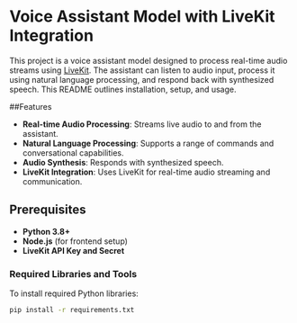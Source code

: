 # Voice Assistant Model with LiveKit Integration

This project is a voice assistant model designed to process real-time audio streams using [LiveKit](https://livekit.io/). The assistant can listen to audio input, process it using natural language processing, and respond back with synthesized speech. This README outlines installation, setup, and usage.

##Features
- **Real-time Audio Processing**: Streams live audio to and from the assistant.
- **Natural Language Processing**: Supports a range of commands and conversational capabilities.
- **Audio Synthesis**: Responds with synthesized speech.
- **LiveKit Integration**: Uses LiveKit for real-time audio streaming and communication.

## Prerequisites

- **Python 3.8+**
- **Node.js** (for frontend setup)
- **LiveKit API Key and Secret**

### Required Libraries and Tools

To install required Python libraries:

```bash
pip install -r requirements.txt

